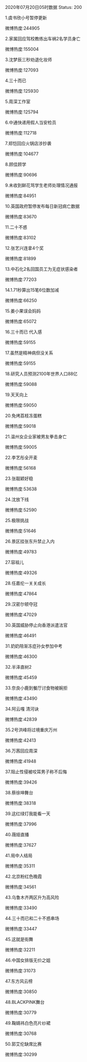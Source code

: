 2020年07月20日05时数据
Status: 200

1.虞书欣小号暂停更新

微博热度:244905

2.家属回应驾校教练出车祸2名学员身亡

微博热度:155004

3.沈梦辰三秒劝退化妆师

微博热度:127093

4.三十而已

微博热度:125930

5.周深工作室

微博热度:125794

6.中通快递用假人当安检员

微博热度:112718

7.郑恺回应火锅店涉抄袭

微博热度:104677

8.顾佳顾学

微博热度:90696

9.未收到鲜花骂学生老师处理情况通报

微博热度:84951

10.英国政府暂停发布每日新冠病亡数据

微博热度:83670

11.二十不惑

微博热度:83102

12.张艺兴连拿4个奖

微博热度:81899

13.中石化2名回国员工为无症状感染者

微博热度:77203

14.1.71秒算出15笔6位数加减

微博热度:66250

15.姜小果误会妈妈

微博热度:65072

16.三十而已 代入感

微博热度:59155

17.虽然是精神病但没关系

微博热度:59155

18.研究人员预测2100年世界人口88亿

微博热度:59088

19.天天向上

微博热度:59050

20.免烤荔枝冻蛋糕

微博热度:59018

21.温州女企业家被男友拳击身亡

微博热度:59005

22.李艺彤全开麦

微博热度:56168

23.张靓颖好稳

微博热度:53638

24.沈放下线

微博热度:52590

25.极限挑战

微博热度:51646

26.景区挂张东升禁止入内

微博热度:49783

27.容祖儿

微博热度:49326

28.任嘉伦一关关成长

微博热度:47864

29.汉密尔顿夺冠

微博热度:47029

30.英国威胁停止向香港派遣法官

微博热度:46491

31.奶奶陪渐冻症孙女参加中考

微博热度:46300

32.半泽直树2

微博热度:45459

33.奈良小鹿到餐厅讨食物被婉拒

微博热度:43490

34.阿云嘎 清河诀

微博热度:42839

35.2号洪峰将过境重庆万州

微博热度:42413

36.万茜回应周深

微博热度:41948

37.阻止性侵被咬耳男子称不后悔

微博热度:39426

38.蔡徐坤舞台

微博热度:38318

39.这红绿灯我能看一天

微博热度:37996

40.薇娅直播

微博热度:37627

41.局中人结局

微博热度:35311

42.北京粉红色晚霞

微博热度:34561

43.乌鲁木齐两区升为高风险

微博热度:33490

44.三十而已和二十不惑串场

微博热度:33447

45.这就是街舞

微博热度:32211

46.中国女排版无价之姐

微博热度:31073

47.东方风云榜

微博热度:30850

48.BLACKPINK舞台

微博热度:30779

49.鞠婧祎白色亮片纱裙

微博热度:30768

50.郭艾伦缺席比赛

微博热度:30299

